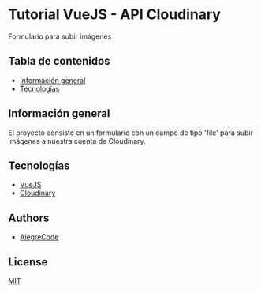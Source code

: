 # Tutorial VueJS - API Cloudinary
Formulario para subir imágenes

## Tabla de contenidos

* [Información general](#información-general)
* [Tecnologías](#tecnologías)


## Información general

El proyecto consiste en un formulario con un campo de tipo 'file' para subir imágenes a nuestra cuenta de Cloudinary.

## Tecnologías

* [VueJS](https://vuejs.org/)
* [Cloudinary](https://cloudinary.com/)

## Authors

- [AlegreCode](https://github.com/AlegreCode)


## License

[MIT](https://choosealicense.com/licenses/mit/)
